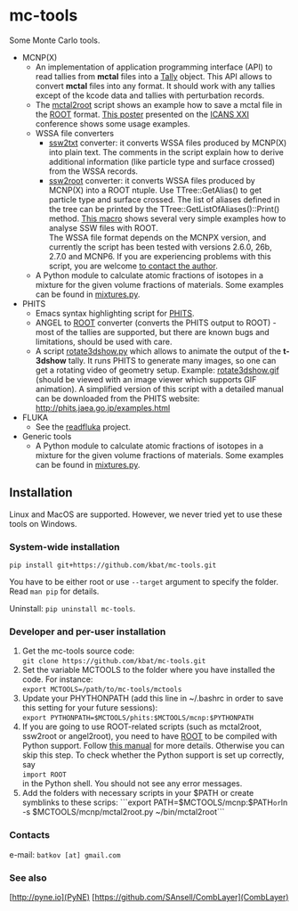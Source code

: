 # mc-tools
Some Monte Carlo tools.

* MСNР(Х)
  * An implementation of application programming interface (API) to
    read tallies from **mctal** files into a
    [Tally](https://github.com/kbat/mc-tools/blob/master/mcnp/mctal.py)
    object. This API allows to convert **mctal** files into any
    format.  It should work with any tallies except of the kcode data
    and tallies with perturbation records. 
  * The [mctal2root](https://github.com/kbat/mc-tools/blob/master/mcnp/mctal2root.py)
    script shows an example how to save a mctal file in the
    [ROOT](http://root.cern.ch)  format.
    [This poster](https://drive.google.com/file/d/0B35Xg1IpFgVycXRiWWh0VTJnczQ/edit?usp=sharing)
    presented on the
    [ICANS XXI](http://j-parc.jp/researcher/MatLife/en/meetings/ICANS_XXI/)
    conference shows some usage examples. 
  * WSSA file converters
    * [ssw2txt](https://github.com/kbat/mc-tools/blob/master/mcnp/ssw2txt.py)
      converter: it converts WSSA files produced by MCNP(X) into plain
      text. The comments in the script explain how to derive additional
      information (like particle type and surface crossed) from the
      WSSA records.
    * [ssw2root](https://github.com/kbat/mc-tools/blob/master/mcnp/ssw2root.py)
      converter: it converts WSSA files produced by MСNР(X) into a ROOT
      ntuple.  Use TTree::GetAlias() to get particle type and surface
      crossed.  The list of aliases defined in the tree can be printed
      by the TTree::GetListOfAliases()::Print()
      method.
      [This macro](https://github.com/kbat/mc-tools/blob/master/mcnp/examples/ssw2root/example.C)
      shows several very simple examples how to analyse SSW files with
      ROOT.  
    The WSSA file format depends on the MCNPX version, and currently
    the script has been tested with versions 2.6.0, 26b, 2.7.0 and
    MCNP6. If you are experiencing problems with this script, you are
    welcome [to contact the author](https://github.com/kbat). 
  * A Python module to calculate atomic fractions of isotopes in a
    mixture for the given volume fractions of materials. Some examples
    can be found in
    [mixtures.py](https://github.com/kbat/mc-tools/blob/master/common/mixtures.py). 
* PHITS
  * Emacs syntax highlighting script for [PHITS](http://phits.jaea.go.jp/).
  * ANGEL to [ROOT](http://root.cern.ch) converter (converts the PHITS
    output to ROOT) - most of the tallies are supported, but there are
    known bugs and limitations, should be used with care. 
  * A script
    [rotate3dshow.py](https://github.com/kbat/mc-tools/blob/master/phits/rotate3dshow.py)
    which allows to animate the output of the **t-3dshow** tally. It
    runs PHITS to generate many images, so one can get a rotating
    video of geometry setup. Example:
    [rotate3dshow.gif](http://mc-tools.googlecode.com/files/rotate3dshow.gif)
    (should be viewed with an image viewer which supports GIF
    animation).  A simplified version of this script with a detailed
    manual can be downloaded from the PHITS website:
    <http://phits.jaea.go.jp/examples.html> 
* FLUKA
  * See the [readfluka](http://code.google.com/p/readfluka) project.
* Generic tools
  * A Python module to calculate atomic fractions of isotopes in a
    mixture for the given volume fractions of materials. Some examples
    can be found in
    [mixtures.py](https://github.com/kbat/mc-tools/blob/master/common/mixtures.py). 

## Installation ##
Linux and MacOS are supported. However, we never tried yet to use these tools on Windows.

### System-wide installation ###
```pip install git+https://github.com/kbat/mc-tools.git```

You have to be either root or use ```--target``` argument to specify the folder. Read ```man pip``` for details.

Uninstall: ```pip uninstall mc-tools```.

### Developer and per-user installation ###

1. Get the mc-tools source code:  
```git clone https://github.com/kbat/mc-tools.git```
2. Set the variable MCTOOLS to the folder where you have installed the
   code. For instance:   
```export MCTOOLS=/path/to/mc-tools/mctools```
3. Update your PHYTHONPATH (add this line in ~/.bashrc in order to
   save this setting for your future sessions):   
```export PYTHONPATH=$MCTOOLS/phits:$MCTOOLS/mcnp:$PYTHONPATH```
4. If you are going to use ROOT-related scripts (such as mctal2root,
   ssw2root or angel2root), you need to have [ROOT](http://root.cern.ch)
   to be compiled with Python support. Follow
   [this manual](http://root.cern.ch/drupal/content/pyroot) for more
   details. Otherwise you can skip this step. To check whether the Python
   support is set up correctly, say   
   ```import ROOT```  
   in the Python shell. You should not see any error messages.
5. Add the folders with necessary scripts in your $PATH or create symblinks to these scrips:
```export PATH=$MCTOOLS/mcnp:$PATH``` or
```ln -s $MCTOOLS/mcnp/mctal2root.py ~/bin/mctal2root```


### Contacts ###
e-mail: `batkov [аt] gmail.com`

### See also ###
[http://pyne.io](PyNE)
[https://github.com/SAnsell/CombLayer](CombLayer)
